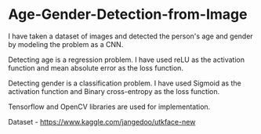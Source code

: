# Age-Gender-Detection-from-Image
I have taken a dataset of images and detected the person's age and gender by modeling the problem as a CNN. 

Detecting age is a regression problem. I have used reLU as the activation function and mean absolute error as the loss function. 

Detecting gender is a classification problem. I have used Sigmoid as the activation function and Binary cross-entropy as the loss function. 

Tensorflow and OpenCV libraries are used for implementation.

Dataset - https://www.kaggle.com/jangedoo/utkface-new
